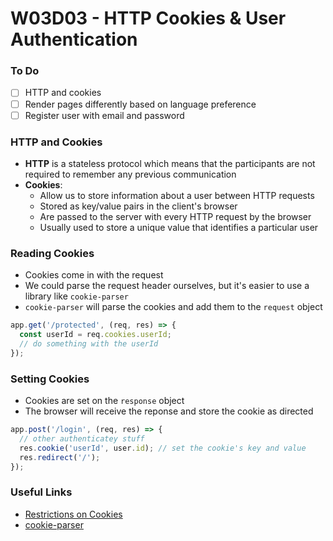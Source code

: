 # W03D03 - HTTP Cookies & User Authentication

### To Do
- [ ] HTTP and cookies
- [ ] Render pages differently based on language preference
- [ ] Register user with email and password

### HTTP and Cookies
* **HTTP** is a stateless protocol which means that the participants are not required to remember any previous communication
* **Cookies**:
  * Allow us to store information about a user between HTTP requests
  * Stored as key/value pairs in the client's browser
  * Are passed to the server with every HTTP request by the browser
  * Usually used to store a unique value that identifies a particular user

### Reading Cookies
* Cookies come in with the request
* We could parse the request header ourselves, but it's easier to use a library like `cookie-parser`
* `cookie-parser` will parse the cookies and add them to the `request` object

```js
app.get('/protected', (req, res) => {
  const userId = req.cookies.userId;
  // do something with the userId
});
```

### Setting Cookies
* Cookies are set on the `response` object
* The browser will receive the reponse and store the cookie as directed

```js
app.post('/login', (req, res) => {
  // other authenticatey stuff
  res.cookie('userId', user.id); // set the cookie's key and value
  res.redirect('/');
});
```

### Useful Links
* [Restrictions on Cookies](https://flaviocopes.com/cookies/#restrictions-of-cookies)
* [cookie-parser](https://www.npmjs.com/package/cookie-parser)
